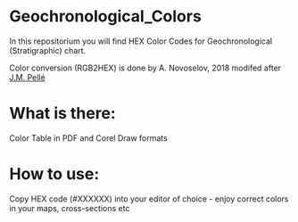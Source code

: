 # Geochronological_Colors
In this repositorium you will find HEX Color Codes for Geochronological (Stratigraphic) chart.

Color conversion (RGB2HEX) is done by A. Novoselov, 2018 modifed after [J.M. Pellé](https://engineering.purdue.edu/Stratigraphy/charts/RGB.pdf)

# What is there:
Color Table in PDF and Corel Draw formats

# How to use:
Copy HEX code (#XXXXXX) into your editor of choice - enjoy correct colors in your maps, cross-sections etc
